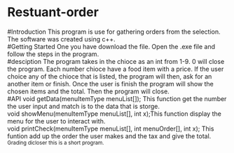 # Restuant-order

#Introduction
This program is use for gathering orders from the selection. The software was created using c++.</br>
#Getting Started
One you have download the file. Open the .exe file and follow the steps in the program.</br>
#desciption
The program takes in the chioce as an int from 1-9. 0 will close the program. Each number chioce have a food item with a price. If the user choice any of the chioce that is listed, the program will then, ask for an another item or finish. Once the user is finish the program will show the chosen items and the total. Then the program will close.</br>
#API
void getData(menuItemType menuList[]); This function get the number the user input and match is to the data that is storge. </br>
void showMenu(menuItemType menuList[], int x);This function display the menu for the user to interact with. </br>
void printCheck(menuItemType menuList[], int menuOrder[], int x); This funtion add up the order the user makes and the tax and give the total. 
</br>
<small>Grading dicloser this is a short program.</small>
